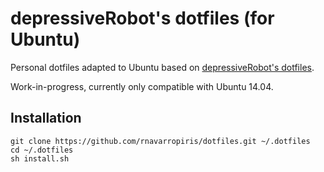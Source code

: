 # depressiveRobot's dotfiles (for Ubuntu)

Personal dotfiles adapted to Ubuntu based on  [depressiveRobot's dotfiles](https://github.com/depressiveRobot/dotfiles).

Work-in-progress, currently only compatible with Ubuntu 14.04.

## Installation

    git clone https://github.com/rnavarropiris/dotfiles.git ~/.dotfiles
    cd ~/.dotfiles
    sh install.sh
